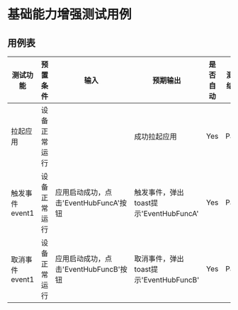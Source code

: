 # 基础能力增强测试用例

## 用例表

| 测试功能          | 预置条件     | 输入                         | 预期输出                          | 是否自动 | 测试结果 |
|---------------| ------------ |----------------------------|-------------------------------|------| -------- |
| 拉起应用          | 设备正常运行 |                            | 成功拉起应用                        | Yes  | Pass     |
| 触发事件event1    | 设备正常运行 | 应用启动成功，点击'EventHubFuncA'按钮 | 触发事件，弹出toast提示'EventHubFuncA' | Yes  | Pass     |
| 取消事件event1    | 设备正常运行 | 应用启动成功，点击'EventHubFuncB'按钮 | 取消事件，弹出toast提示'EventHubFuncB' | Yes  | Pass     |

